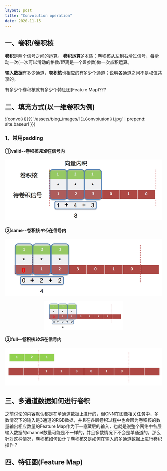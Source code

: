 ```yaml
---
layout: post
title: "Convolution operation"
date: 2020-11-15
---
```


## 一、卷积/卷积核

**卷积**是两个信号之间的运算。
**卷积运算**的本质：卷积核从左到右滑过信号，每滑动一次(一次可以滑动的格数/距离是一个超参数)做一次点积运算。

**输入数据**有多少通道，**卷积核**也相应的有多少个通道；说明各通道之间不是权值共享的。

有多少个卷积核就有多少个特征图(Feature Map)???


## 二、填充方式(以一维卷积为例)

![convo01]({{ '/assets/blog_Images/1D_Convolution01.jpg' | prepend: site.baseurl }})

### 1、常用padding

#### ①valid--卷积核*完全*在信号内
![valid](/assets/blog_Images/1D_valid01.jpg)

#### ②same--卷积核*中心*在信号内
![same](../assets/blog_Images/1D_same01.jpg)

<center>
    <img src="../assets/blog_Images/1D_same01.jpg" width = "50%" height = "50%" alt="same"
    align=center>
</center>

#### ③full--卷积核*边沿*在信号内
![full](../assets/blog_Images/1D_full01.jpg)

## 三、多通道数据如何进行卷积

之前讨论的内容默认都是在单通道数据上进行的，但CNN在图像相关任务中，多数情况下的输入是3通道的RGB数据，并且在各层卷积过程中也会因为卷积核的数量输出相应数量的Feature Map作为下一隐藏层的输入，也就是说整个网络中各层输入数据的channel数量可能是不一样的，并且多数情况下不会是单通道的，那么针对这种情况，卷积核如何设计？卷积核又是如何在输入的多通道数据上进行卷积操作？

## 四、特征图(Feature Map)

